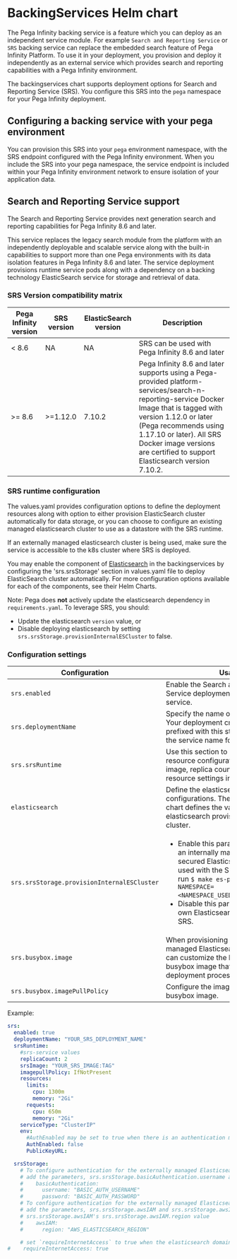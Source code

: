 # BackingServices Helm chart

The Pega Infinity backing service is a feature which you can deploy as an independent service module. For example `Search and Reporting Service` or `SRS` backing service can replace the embedded search feature of Pega Infinity Platform. To use it in your deployment, you provision and deploy it independently as an external service which provides search and reporting capabilities with a Pega Infinity environment.  

The backingservices chart supports deployment options for Search and Reporting Service (SRS). You configure this SRS into the `pega` namespace for your Pega Infinity deployment.

## Configuring a backing service with your pega environment

You can provision this SRS into your `pega` environment namespace, with the SRS endpoint configured with the Pega Infinity environment. When you include the SRS into your pega namespace, the service endpoint is included within your Pega Infinity environment network to ensure isolation of your application data.

## Search and Reporting Service support

The Search and Reporting Service provides next generation search and reporting capabilities for Pega Infinity 8.6 and later.

This service replaces the legacy search module from the platform with an independently deployable and scalable service along with the built-in capabilities to support more than one Pega environments with its data isolation features in Pega Infinity 8.6 and later.
The service deployment provisions runtime service pods along with a dependency on a backing technology ElasticSearch service for storage and retrieval of data. 

### SRS Version compatibility matrix

Pega Infinity version   | SRS version   | ElasticSearch version     | Description
---                     | ---           | ---                       | ---
< 8.6                   | NA            | NA                        | SRS can be used with Pega Infinity 8.6 and later
\>= 8.6                 | \>=1.12.0     | 7.10.2                    | Pega Infinity 8.6 and later supports using a Pega-provided platform-services/search-n-reporting-service Docker Image that is tagged with version 1.12.0 or later (Pega recommends using 1.17.10 or later). All SRS Docker image versions are certified to support Elasticsearch version 7.10.2.

### SRS runtime configuration

The values.yaml provides configuration options to define the deployment resources along with option to either provision ElasticSearch cluster automatically for data storage, or you can choose to configure an existing managed elasticsearch cluster to use as a datastore with the SRS runtime. 

If an externally managed elasticsearch cluster is being used, make sure the service is accessible to the k8s cluster where SRS is deployed.

You may enable the component of [Elasticsearch](https://github.com/helm/charts/tree/master/stable/elasticsearch/values.yaml) in the backingservices by configuring the 'srs.srsStorage' section in values.yaml file to deploy ElasticSearch cluster automatically. For more configuration options available for each of the components, see their Helm Charts.

Note: Pega does **not** actively update the elasticsearch dependency in `requirements.yaml`. To leverage SRS, you should:
* Update the elasticsearch `version` value, or
* Disable deploying elasticsearch by setting `srs.srsStorage.provisionInternalESCluster` to false.

### Configuration settings

Configuration                       | Usage
---                                 | ---
`srs.enabled`                           | Enable the Search and Reporting Service deployment as a backing service.
`srs.deploymentName`                    | Specify the name of your SRS cluster. Your deployment creates resources prefixed with this string. This is also the service name for the SRS.
`srs.srsRuntime`                        | Use this section to define specific resource configuration options like image, replica count, cpu and memory resource settings in the SRS.
`elasticsearch`                     | Define the elasticsearch cluster configurations. The [Elasticsearch](https://github.com/helm/charts/tree/master/stable/elasticsearch/values.yaml) chart defines the values for elasticsearch provisioning in the cluster.
`srs.srsStorage.provisionInternalESCluster` | <ul><li>Enable this parameter to provision an internally managed and secured Elasticsearch cluster to be used with the SRS (Requires you to run `$ make es-prerequisite NAMESPACE=<NAMESPACE_USED_FOR_DEPLOYMENT>`).</li><li>Disable this parameter to use your own Elasticsearch service with the SRS.</li></ul>
`srs.busybox.image` | When provisioning an internally managed Elasticsearch cluster, you can customize the location of the busybox image that is used during the deployment process.
`srs.busybox.imagePullPolicy ` | Configure the imagePullPolicy of the busybox image.


Example:

```yaml
srs:
  enabled: true
  deploymentName: "YOUR_SRS_DEPLOYMENT_NAME"
  srsRuntime:
    #srs-service values
    replicaCount: 2
    srsImage: "YOUR_SRS_IMAGE:TAG"
    imagepullPolicy: IfNotPresent
    resources:
      limits:
        cpu: 1300m
        memory: "2Gi"
      requests:
        cpu: 650m
        memory: "2Gi"
    serviceType: "ClusterIP"
    env:
      #AuthEnabled may be set to true when there is an authentication mechanism in place between SRS and Pega Infinity.
      AuthEnabled: false
      PublicKeyURL:

  srsStorage:
    # To configure authentication for the externally managed Elasticsearch cluster to use Basic Authentication then uncomment
    # add the parameters, srs.srsStorage.basicAuthentication.username and srs.srsStorage.basicAuthentication.password
    #    basicAuthentication:
    #      username: "BASIC_AUTH_USERNAME"
    #      password: "BASIC_AUTH_PASSWORD"
    # To configure authentication for the externally managed Elasticsearch cluster to use an AWS IAM Role then uncomment and
    # add the parameters, srs.srsStorage.awsIAM and srs.srsStorage.awsIAM.region
    # srs.srsStorage.awsIAM's srs.srsStorage.awsIAM.region value
    #    awsIAM:
    #      region: "AWS_ELASTICSEARCH_REGION"

    # set `requireInternetAccess` to true when the elasticsearch domain is outside of the Kubernetes cluster network  and is available over internet
#    requireInternetAccess: true
```
